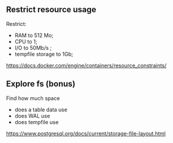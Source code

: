 
## Restrict resource usage

Restrict:
- RAM to 512 Mo;
- CPU to 1;
- I/O to 50Mb/s ;
- tempfile storage to 1Gb;

https://docs.docker.com/engine/containers/resource_constraints/

## Explore fs (bonus)

Find how much space
- does a table data use
- does WAL use
- does tempfile use

https://www.postgresql.org/docs/current/storage-file-layout.html
